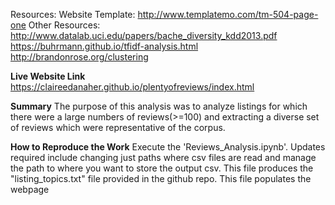 

Resources:
Website Template: http://www.templatemo.com/tm-504-page-one
Other Resources:
http://www.datalab.uci.edu/papers/bache_diversity_kdd2013.pdf
https://buhrmann.github.io/tfidf-analysis.html
http://brandonrose.org/clustering


<b>Live Website Link</b>
https://claireedanaher.github.io/plentyofreviews/index.html



<b>Summary</b>
The purpose of this analysis was to analyze listings for which there were a large numbers of reviews(>=100) and extracting a diverse set of reviews
which were representative of the corpus.


<b>How to Reproduce the Work</b>
Execute the 'Reviews_Analysis.ipynb'. Updates required include changing just paths where csv files are read and manage the path to where you want to store the output csv. This file produces the "listing_topics.txt" file provided in the github repo. This file populates the webpage
